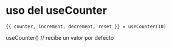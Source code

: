 # uso del useCounter 

````
{{ counter, increment, decrement, reset }} = useCounter(10)

````

useCounter() // recibe un valor por defecto